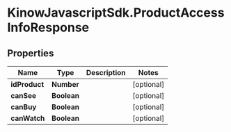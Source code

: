 # KinowJavascriptSdk.ProductAccessInfoResponse

## Properties
Name | Type | Description | Notes
------------ | ------------- | ------------- | -------------
**idProduct** | **Number** |  | [optional] 
**canSee** | **Boolean** |  | [optional] 
**canBuy** | **Boolean** |  | [optional] 
**canWatch** | **Boolean** |  | [optional] 



